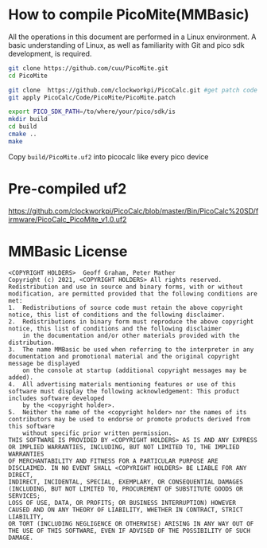 # How to compile PicoMite(MMBasic)

All the operations in this document are performed in a Linux environment. A basic understanding of Linux, as well as familiarity with Git and pico sdk  development, is required.


```bash
git clone https://github.com/cuu/PicoMite.git
cd PicoMite

git clone  https://github.com/clockworkpi/PicoCalc.git #get patch code
git apply PicoCalc/Code/PicoMite/PicoMite.patch

export PICO_SDK_PATH=/to/where/your/pico/sdk/is
mkdir build
cd build
cmake ..
make
```
Copy `build/PicoMite.uf2` into picocalc like every pico device

# Pre-compiled uf2

https://github.com/clockworkpi/PicoCalc/blob/master/Bin/PicoCalc%20SD/firmware/PicoCalc_PicoMite_v1.0.uf2


# MMBasic License

```
<COPYRIGHT HOLDERS>  Geoff Graham, Peter Mather
Copyright (c) 2021, <COPYRIGHT HOLDERS> All rights reserved. 
Redistribution and use in source and binary forms, with or without modification, are permitted provided that the following conditions are met: 
1.	Redistributions of source code must retain the above copyright notice, this list of conditions and the following disclaimer.
2.	Redistributions in binary form must reproduce the above copyright notice, this list of conditions and the following disclaimer
    in the documentation and/or other materials provided with the distribution.
3.	The name MMBasic be used when referring to the interpreter in any documentation and promotional material and the original copyright message be displayed 
    on the console at startup (additional copyright messages may be added).
4.	All advertising materials mentioning features or use of this software must display the following acknowledgement: This product includes software developed 
    by the <copyright holder>.
5.	Neither the name of the <copyright holder> nor the names of its contributors may be used to endorse or promote products derived from this software 
    without specific prior written permission.
THIS SOFTWARE IS PROVIDED BY <COPYRIGHT HOLDERS> AS IS AND ANY EXPRESS OR IMPLIED WARRANTIES, INCLUDING, BUT NOT LIMITED TO, THE IMPLIED WARRANTIES
OF MERCHANTABILITY AND FITNESS FOR A PARTICULAR PURPOSE ARE DISCLAIMED. IN NO EVENT SHALL <COPYRIGHT HOLDERS> BE LIABLE FOR ANY DIRECT, 
INDIRECT, INCIDENTAL, SPECIAL, EXEMPLARY, OR CONSEQUENTIAL DAMAGES (INCLUDING, BUT NOT LIMITED TO, PROCUREMENT OF SUBSTITUTE GOODS OR SERVICES; 
LOSS OF USE, DATA, OR PROFITS; OR BUSINESS INTERRUPTION) HOWEVER CAUSED AND ON ANY THEORY OF LIABILITY, WHETHER IN CONTRACT, STRICT LIABILITY, 
OR TORT (INCLUDING NEGLIGENCE OR OTHERWISE) ARISING IN ANY WAY OUT OF THE USE OF THIS SOFTWARE, EVEN IF ADVISED OF THE POSSIBILITY OF SUCH DAMAGE.
```
